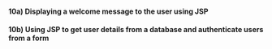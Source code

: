 #### 10a) Displaying a welcome message to the user using JSP
#### 10b) Using JSP to get user details from a database and authenticate users from a form
